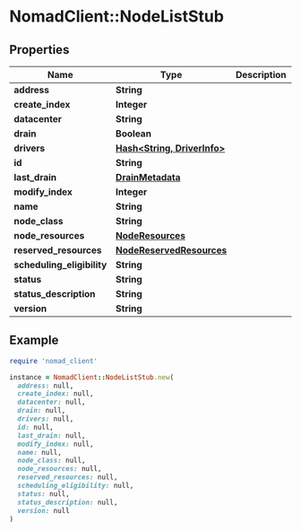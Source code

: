 # NomadClient::NodeListStub

## Properties

| Name | Type | Description | Notes |
| ---- | ---- | ----------- | ----- |
| **address** | **String** |  | [optional] |
| **create_index** | **Integer** |  | [optional] |
| **datacenter** | **String** |  | [optional] |
| **drain** | **Boolean** |  | [optional] |
| **drivers** | [**Hash&lt;String, DriverInfo&gt;**](DriverInfo.md) |  | [optional] |
| **id** | **String** |  | [optional] |
| **last_drain** | [**DrainMetadata**](DrainMetadata.md) |  | [optional] |
| **modify_index** | **Integer** |  | [optional] |
| **name** | **String** |  | [optional] |
| **node_class** | **String** |  | [optional] |
| **node_resources** | [**NodeResources**](NodeResources.md) |  | [optional] |
| **reserved_resources** | [**NodeReservedResources**](NodeReservedResources.md) |  | [optional] |
| **scheduling_eligibility** | **String** |  | [optional] |
| **status** | **String** |  | [optional] |
| **status_description** | **String** |  | [optional] |
| **version** | **String** |  | [optional] |

## Example

```ruby
require 'nomad_client'

instance = NomadClient::NodeListStub.new(
  address: null,
  create_index: null,
  datacenter: null,
  drain: null,
  drivers: null,
  id: null,
  last_drain: null,
  modify_index: null,
  name: null,
  node_class: null,
  node_resources: null,
  reserved_resources: null,
  scheduling_eligibility: null,
  status: null,
  status_description: null,
  version: null
)
```

